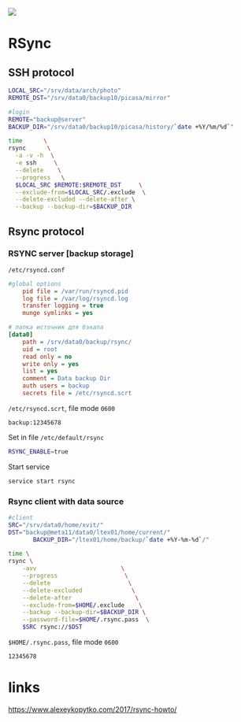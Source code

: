 ![](https://rsync.samba.org/newrsynclogo.jpg)
# RSync
## SSH protocol
```bash
LOCAL_SRC="/srv/data/arch/photo"
REMOTE_DST="/srv/data0/backup10/picasa/mirror"

#login
REMOTE="backup@server"
BACKUP_DIR="/srv/data0/backup10/picasa/history/`date +%Y/%m/%d`"

time      \
rsync      \
  -a -v -h  \
  -e ssh     \
  --delete    \
  --progress   \
  $LOCAL_SRC $REMOTE:$REMOTE_DST     \
  --exclude-from=$LOCAL_SRC/.exclude  \
  --delete-excluded	--delete-after \
  --backup --backup-dir=$BACKUP_DIR    

```

## Rsync protocol
### RSYNC server [backup storage]
`/etc/rsyncd.conf`
```ini
#global options
	pid file = /var/run/rsyncd.pid
	log file = /var/log/rsyncd.log
	transfer logging = true
	munge symlinks = yes

# папка источник для бэкапа
[data0]
	path = /srv/data0/backup/rsync/
	uid = root
	read only = no
	write only = yes
	list = yes
	comment = Data backup Dir
	auth users = backup
	secrets file = /etc/rsyncd.scrt
```
`/etc/rsyncd.scrt`, file mode `0600`
```
backup:12345678
```
Set in file `/etc/default/rsync`
```bash
RSYNC_ENABLE=true
```
Start service
```bash
service start rsync
```
### Rsync client with data source
```bash
#client
SRC="/srv/data0/home/xvit/"
DST="backup@meta11/data0/ltex01/home/current/"
       BACKUP_DIR="/ltex01/home/backup/`date +%Y-%m-%d`/"

time \
rsync \
	-avv                        \
	--progress                   \
	--delete                      \
	--delete-excluded              \
	--delete-after                  \
	--exclude-from=$HOME/.exclude    \
	--backup --backup-dir=$BACKUP_DIR \
	--password-file=$HOME/.rsync.pass  \
	$SRC rsync://$DST
```
`$HOME/.rsync.pass`, file mode `0600`
```
12345678
```

# links

https://www.alexeykopytko.com/2017/rsync-howto/

